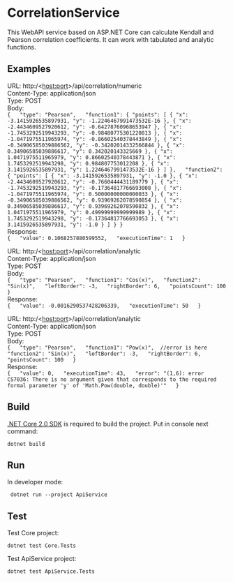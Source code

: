 # CorrelationService
This WebAPI service based on ASP.NET Core can calculate Kendall and Pearson correlation coefficients. It can work with tabulated and analytic functions.

## Examples
URL: http:/<<host:port>>/api/correlation/numeric  
Content-Type: application/json  
Type: POST  
Body:  
`{  
  "type": "Pearson",  
  "function1": {
    "points": [
      {
        "x": -3.1415926535897931,
        "y": -1.2246467991473532E-16
      },
      {
        "x": -2.4434609527920612,
        "y": -0.64278760968653947
      },
      {
        "x": -1.7453292519943293,
        "y": -0.98480775301220813
      },
      {
        "x": -1.0471975511965974,
        "y": -0.86602540378443849
      },
      {
        "x": -0.34906585039886562,
        "y": -0.34202014332566844
      },
      {
        "x": 0.34906585039886617,
        "y": 0.342020143325669
      },
      {
        "x": 1.0471975511965979,
        "y": 0.86602540378443871
      },
      {
        "x": 1.7453292519943298,
        "y": 0.984807753012208
      },
      {
        "x": 3.1415926535897931,
        "y": 1.2246467991473532E-16
      }
    ]
  },  
  "function2": {
    "points": [
      {
        "x": -3.1415926535897931,
        "y": -1.0
      },
      {
        "x": -2.4434609527920612,
        "y": -0.7660444431189779
      },
      {
        "x": -1.7453292519943293,
        "y": -0.17364817766693008
      },
      {
        "x": -1.0471975511965974,
        "y": 0.50000000000000033
      },
      {
        "x": -0.34906585039886562,
        "y": 0.93969262078590854
      },
      {
        "x": 0.34906585039886617,
        "y": 0.93969262078590832
      },
      {
        "x": 1.0471975511965979,
        "y": 0.49999999999999989
      },
      {
        "x": 1.7453292519943298,
        "y": -0.17364817766693053
      },
      {
        "x": 3.1415926535897931,
        "y": -1.0
      }
    ]
  }
}`  
Response:  
`{  
    "value": 0.1068257880599552,  
    "executionTime": 1  
}`  

URL: http:/<<host:port>>/api/correlation/analytic  
Content-Type: application/json  
Type: POST  
Body:  
`{  
  "type": "Pearson",  
  "function1": "Cos(x)",  
  "function2": "Sin(x)",  
  "leftBorder": -3,  
  "rightBorder": 6,  
  "pointsCount": 100  
}`  
Response:  
`{  
    "value": -0.0016290537428206339,  
    "executionTime": 50  
}`  

URL: http:/<<host:port>>/api/correlation/analytic  
Content-Type: application/json  
Type: POST  
Body:  
`{  
  "type": "Pearson",  
  "function1": "Pow(x)",  //error is here  
  "function2": "Sin(x)",  
  "leftBorder": -3,  
  "rightBorder": 6,  
  "pointsCount": 100  
}`  
Response:  
`{  
    "value": 0,  
    "executionTime": 43,  
    "error": "(1,6): error CS7036: There is no argument given that corresponds to the required formal parameter 'y' of 'Math.Pow(double, double)'"  
}`

Build
-----

[.NET Core 2.0 SDK](https://www.microsoft.com/net/download) is required to build the project.
Put in console next command:
```console
dotnet build
```

Run
---

In developer mode:

```console
 dotnet run --project ApiService
```

Test
----
Test Core project:
```console
dotnet test Core.Tests
```
Test ApiService project:
```console
dotnet test ApiService.Tests
```
